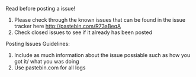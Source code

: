 Read before posting a issue!
1. Please check through the known issues that can be found in the issue tracker here http://pastebin.com/R73aBeqA
2. Check closed issues to see if it already has been posted

Posting Issues Guidelines:
  1. Include as much information about the issue possiable such as how you got it/ what you was doing
  2. Use pastebin.com for all logs

